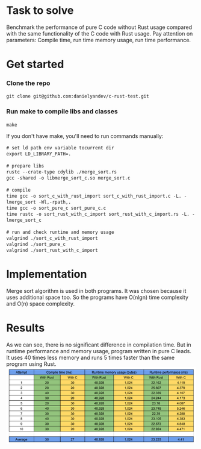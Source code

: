 # Task to solve

Benchmark the performance of pure C code without
Rust usage compared with the same functionality of
the C code with Rust usage. Pay attention on
parameters: Compile time, run time memory usage,
run time performance.

# Get started

### Clone the repo

```
git clone git@github.com:danielyandev/c-rust-test.git
```

### Run make to compile libs and classes

```
make
```

If you don't have make, you'll need to run commands manually:

```
# set ld path env variable tocurrent dir
export LD_LIBRARY_PATH=.

# prepare libs
rustc --crate-type cdylib ./merge_sort.rs
gcc -shared -o libmerge_sort_c.so merge_sort.c

# compile
time gcc -o sort_c_with_rust_import sort_c_with_rust_import.c -L. -lmerge_sort -Wl,-rpath,.
time gcc -o sort_pure_c sort_pure_c.c
time rustc -o sort_rust_with_c_import sort_rust_with_c_import.rs -L. -lmerge_sort_c

# run and check runtime and memory usage
valgrind ./sort_c_with_rust_import
valgrind ./sort_pure_c
valgrind ./sort_rust_with_c_import
```

# Implementation

Merge sort algorithm is used in both programs. It was chosen because it uses additional space too.
So the programs have O(nlgn) time complexity and O(n) space complexity.

# Results

As we can see, there is no significant difference in compilation time.
But in runtime performance and memory usage, program written in pure C leads.
It uses 40 times less memory and runs 5 times faster than the same program using Rust.
![stats](./docs/images/stats.png)
